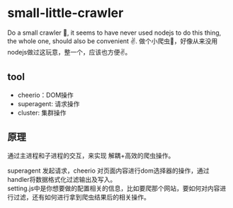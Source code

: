 # small-little-crawler

Do a small crawler 🐛, it seems to have never used nodejs to do this thing, the whole one, should also be convenient ✌️. 做个小爬虫🐛，好像从来没用nodejs做过这玩意，整一个，应该也方便✌️。

## tool

- cheerio：DOM操作
- superagent: 请求操作
- cluster: 集群操作

## 原理

通过主进程和子进程的交互，来实现 解耦+高效的爬虫操作。

superagent 发起请求，cheerio 对页面内容进行dom选择器的操作，通过handler将数据格式化过滤输出及写入。  
setting.js中是你想要做的配置相关的信息，比如要爬那个网站，要如何对内容进行过滤，还有如何进行拿到爬虫结果后的相关操作。  
